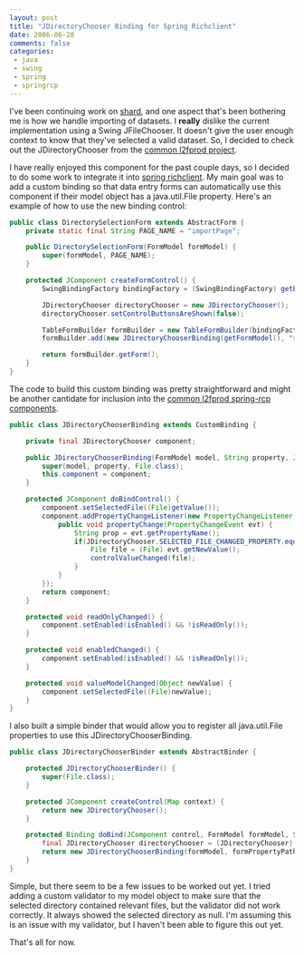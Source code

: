 ```yaml
---
layout: post
title: "JDirectoryChooser Binding for Spring Richclient"
date: 2006-06-28
comments: false
categories:
 - java
 - swing
 - spring
 - springrcp
---
```


I've been continuing work on [shard](http://shard.codecrate.com), and one aspect that's been bothering me is how we handle importing of datasets. I **really** dislike the current implementation using a Swing JFileChooser. It doesn't give the user enough context to know that they've selected a valid dataset. So, I decided to check out the JDirectoryChooser from the [common l2fprod project](http://common.l2fprod.com).



I have really enjoyed this component for the past couple days, so I decided to do some work to integrate it into [spring richclient](http://spring-rich-c.sf.net). My main goal was to add a custom binding so that data entry forms can automatically use this component if their model object has a java.util.File property. Here's an example of how to use the new binding control:



```java
public class DirectorySelectionForm extends AbstractForm {
    private static final String PAGE_NAME = "importPage";

    public DirectorySelectionForm(FormModel formModel) {
        super(formModel, PAGE_NAME);
    }

    protected JComponent createFormControl() {
        SwingBindingFactory bindingFactory = (SwingBindingFactory) getBindingFactory();

        JDirectoryChooser directoryChooser = new JDirectoryChooser();
        directoryChooser.setControlButtonsAreShown(false);

        TableFormBuilder formBuilder = new TableFormBuilder(bindingFactory);
        formBuilder.add(new JDirectoryChooserBinding(getFormModel(), "selectedDirectory", directoryChooser));

        return formBuilder.getForm();
    }
}

```



The code to build this custom binding was pretty straightforward and might be another cantidate for inclusion into the [common l2fprod spring-rcp components](http://common.l2fprod.com/articles/taskpane-springrcp.php).



```java
public class JDirectoryChooserBinding extends CustomBinding {

    private final JDirectoryChooser component;

    public JDirectoryChooserBinding(FormModel model, String property, JDirectoryChooser component) {
        super(model, property, File.class);
        this.component = component;
    }

    protected JComponent doBindControl() {
        component.setSelectedFile((File)getValue());
        component.addPropertyChangeListener(new PropertyChangeListener() {
            public void propertyChange(PropertyChangeEvent evt) {
                String prop = evt.getPropertyName();
                if(JDirectoryChooser.SELECTED_FILE_CHANGED_PROPERTY.equals(prop)) {
                    File file = (File) evt.getNewValue();
                    controlValueChanged(file);
                }
            }
        });
        return component;
    }

    protected void readOnlyChanged() {
        component.setEnabled(isEnabled() && !isReadOnly());
    }

    protected void enabledChanged() {
        component.setEnabled(isEnabled() && !isReadOnly());
    }

    protected void valueModelChanged(Object newValue) {
        component.setSelectedFile((File)newValue);
    }
}

```



I also built a simple binder that would allow you to register all java.util.File properties to use this JDirectoryChooserBinding.


```java
public class JDirectoryChooserBinder extends AbstractBinder {

    protected JDirectoryChooserBinder() {
        super(File.class);
    }

    protected JComponent createControl(Map context) {
        return new JDirectoryChooser();
    }

    protected Binding doBind(JComponent control, FormModel formModel, String formPropertyPath, Map context) {
        final JDirectoryChooser directoryChooser = (JDirectoryChooser) control;
        return new JDirectoryChooserBinding(formModel, formPropertyPath, directoryChooser);
    }
}

```



Simple, but there seem to be a few issues to be worked out yet. I tried adding a custom validator to my model object to make sure that the selected directory contained relevant files, but the validator did not work correctly. It always showed the selected directory as null. I'm assuming this is an issue with my validator, but I haven't been able to figure this out yet.



That's all for now.
